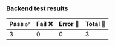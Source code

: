 ### Backend test results 
| Pass :white_check_mark: | Fail :x: | Error :large_orange_diamond: | Total :large_blue_circle: |
| ---- | ---- | ----- | ----- |
| 3 | 0 | 0 | 3 |

